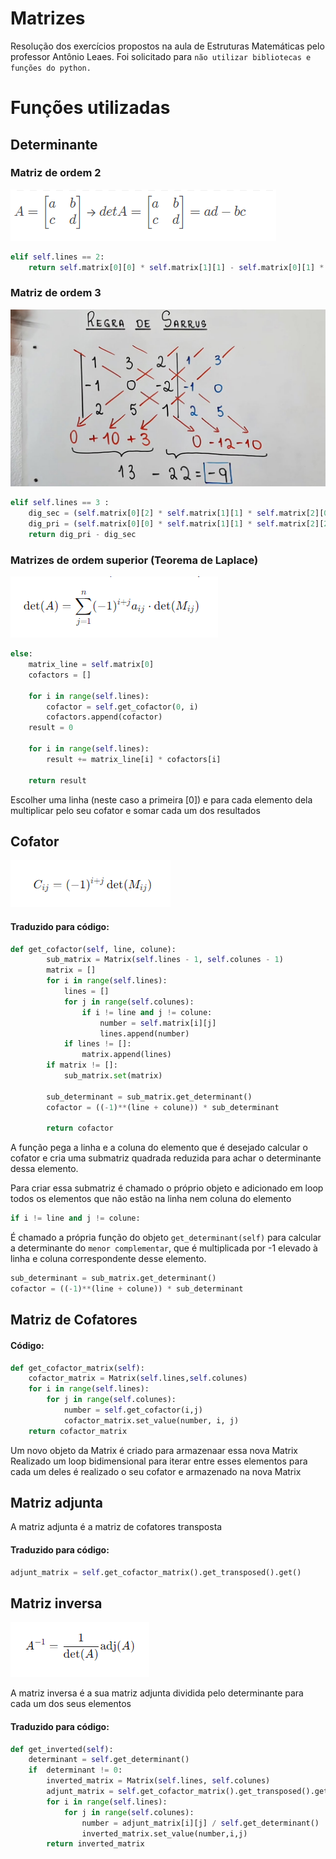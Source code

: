 # Matrizes
Resolução dos exercícios propostos na aula de Estruturas Matemáticas pelo professor Antônio Leaes.
Foi solicitado para `não utilizar bibliotecas e funções do python.`

# Funções utilizadas

## Determinante
### Matriz de ordem 2
![Texto alternativo](imgs/determinant2.png)
```python
elif self.lines == 2:
    return self.matrix[0][0] * self.matrix[1][1] - self.matrix[0][1] * self.matrix[1][0]
```
### Matriz de ordem 3

![Texto alternativo](imgs/sarrus.jpg)
```python
elif self.lines == 3 :
    dig_sec = (self.matrix[0][2] * self.matrix[1][1] * self.matrix[2][0]) + (self.matrix[0][0] * self.matrix[1][2] * self.matrix[2][1]) + (self.matrix[0][1] * self.matrix[1][0] * self.matrix[2][2])
    dig_pri = (self.matrix[0][0] * self.matrix[1][1] * self.matrix[2][2]) + (self.matrix[0][1] * self.matrix[1][2] * self.matrix[2][0]) + (self.matrix[0][2] * self.matrix[1][0] * self.matrix[2][1])
    return dig_pri - dig_sec
```

### Matrizes de ordem superior (Teorema de Laplace)
![Texto alternativo](imgs/determinantsup.png)

```python
else:
    matrix_line = self.matrix[0]
    cofactors = []

    for i in range(self.lines):
        cofactor = self.get_cofactor(0, i)
        cofactors.append(cofactor)
    result = 0

    for i in range(self.lines):
        result += matrix_line[i] * cofactors[i]

    return result
```
Escolher uma linha (neste caso a primeira [0]) e para cada elemento dela multiplicar pelo seu cofator e somar cada um dos resultados



## Cofator
![Texto alternativo](imgs/cofactor.png)
#### Traduzido para código:
```python
def get_cofactor(self, line, colune):
        sub_matrix = Matrix(self.lines - 1, self.colunes - 1)
        matrix = []
        for i in range(self.lines):
            lines = []
            for j in range(self.colunes):
                if i != line and j != colune:
                    number = self.matrix[i][j]
                    lines.append(number)
            if lines != []:
                matrix.append(lines)
        if matrix != []:
            sub_matrix.set(matrix)

        sub_determinant = sub_matrix.get_determinant()
        cofactor = ((-1)**(line + colune)) * sub_determinant

        return cofactor
```

A função pega a linha e a coluna do elemento que é desejado calcular o cofator e cria uma submatriz quadrada reduzida para achar o determinante dessa elemento.

Para criar essa submatriz é chamado o próprio objeto e adicionado em loop todos os elementos que não estão na linha nem coluna do elemento 
```python
if i != line and j != colune:
```

É chamado a própria função do objeto `get_determinant(self)` para calcular a determinante do `menor complementar`, que é multiplicada por -1 elevado à linha e coluna correspondente desse elemento.

```python
sub_determinant = sub_matrix.get_determinant()
cofactor = ((-1)**(line + colune)) * sub_determinant
```

## Matriz de Cofatores
#### Código:
```python
def get_cofactor_matrix(self):
    cofactor_matrix = Matrix(self.lines,self.colunes)
    for i in range(self.lines):
        for j in range(self.colunes):
            number = self.get_cofactor(i,j)
            cofactor_matrix.set_value(number, i, j)
    return cofactor_matrix
```
Um novo objeto da Matrix é criado para armazenaar essa nova Matrix
Realizado um loop bidimensional para iterar entre esses elementos para cada um deles é realizado o seu cofator e armazenado na nova Matrix

## Matriz adjunta
A matriz adjunta é a matriz de cofatores transposta
#### Traduzido para código:
```python
adjunt_matrix = self.get_cofactor_matrix().get_transposed().get()
```


## Matriz inversa
![Texto alternativo](imgs/inverse.png)

A matriz inversa é a sua matriz adjunta dividida pelo determinante para cada um dos seus elementos

#### Traduzido para código:
```python
def get_inverted(self):
    determinant = self.get_determinant()
    if  determinant != 0:
        inverted_matrix = Matrix(self.lines, self.colunes)
        adjunt_matrix = self.get_cofactor_matrix().get_transposed().get()
        for i in range(self.lines):
            for j in range(self.colunes):
                number = adjunt_matrix[i][j] / self.get_determinant()
                inverted_matrix.set_value(number,i,j)
        return inverted_matrix
```







